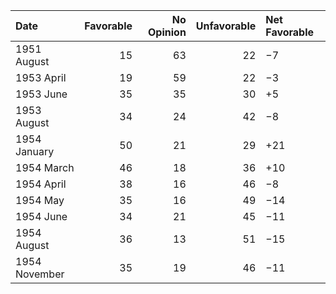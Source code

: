 | Date          |   Favorable |   No Opinion |   Unfavorable | Net Favorable   |
|:--------------|------------:|-------------:|--------------:|:----------------|
| 1951 August   |          15 |           63 |            22 | −7              |
| 1953 April    |          19 |           59 |            22 | −3              |
| 1953 June     |          35 |           35 |            30 | +5              |
| 1953 August   |          34 |           24 |            42 | −8              |
| 1954 January  |          50 |           21 |            29 | +21             |
| 1954 March    |          46 |           18 |            36 | +10             |
| 1954 April    |          38 |           16 |            46 | −8              |
| 1954 May      |          35 |           16 |            49 | −14             |
| 1954 June     |          34 |           21 |            45 | −11             |
| 1954 August   |          36 |           13 |            51 | −15             |
| 1954 November |          35 |           19 |            46 | −11             |
